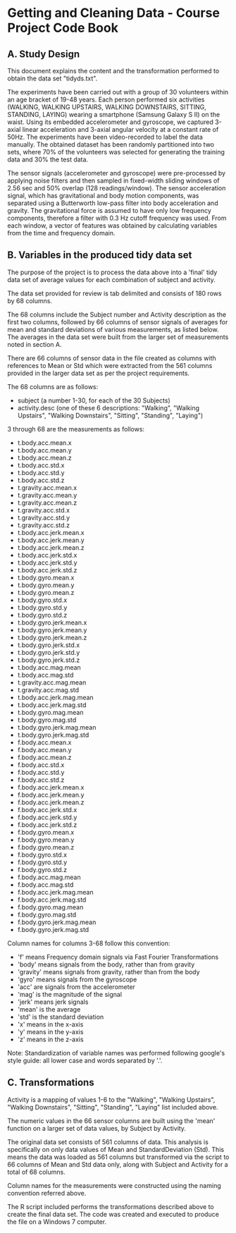 Getting and Cleaning Data - Course Project Code Book
========================================================

A. Study Design
---------------

This document explains the content and the transformation performed to obtain the data set "tidyds.txt".

The experiments have been carried out with a group of 30 volunteers within an age bracket of 19-48 years. Each person performed six activities (WALKING, WALKING UPSTAIRS, WALKING DOWNSTAIRS, SITTING, STANDING, LAYING) wearing a smartphone (Samsung Galaxy S II) on the waist. Using its embedded accelerometer and gyroscope, we captured 3-axial linear acceleration and 3-axial angular velocity at a constant rate of 50Hz. The experiments have been video-recorded to label the data manually. The obtained dataset has been randomly partitioned into two sets, where 70% of the volunteers was selected for generating the training data and 30% the test data.

The sensor signals (accelerometer and gyroscope) were pre-processed by applying noise filters and then sampled in fixed-width sliding windows of 2.56 sec and 50% overlap (128 readings/window). The sensor acceleration signal, which has gravitational and body motion components, was separated using a Butterworth low-pass filter into body acceleration and gravity. The gravitational force is assumed to have only low frequency components, therefore a filter with 0.3 Hz cutoff frequency was used. From each window, a vector of features was obtained by calculating variables from the time and frequency domain.


B. Variables in the produced tidy data set
------------------------------------------

The purpose of the project is to process the data above into a 'final' tidy data set of average values for each combination of subject and activity.

The data set provided for review is tab delimited and consists of 180 rows by 68 columns.

The 68 columns include the Subject number and Activity description as the first two columns, followed by 66 columns of sensor signals of averages for mean and standard deviations of various measurements, as listed below. The averages in the data set were built from the larger set of measurements noted in section A.

There are 66 columns of sensor data in the file created as columns with references to Mean or Std which were extracted from the 561 columns provided in the larger data set as per the project requirements.

The 68 columns are as follows:

- subject (a number 1-30, for each of the 30 Subjects)
- activity.desc (one of these 6 descriptions: "Walking", "Walking Upstairs", "Walking Downstairs", "Sitting", "Standing", "Laying")

3 through 68 are the measurements as follows:
- t.body.acc.mean.x
- t.body.acc.mean.y
- t.body.acc.mean.z
- t.body.acc.std.x
- t.body.acc.std.y
- t.body.acc.std.z
- t.gravity.acc.mean.x
- t.gravity.acc.mean.y
- t.gravity.acc.mean.z
- t.gravity.acc.std.x
- t.gravity.acc.std.y
- t.gravity.acc.std.z
- t.body.acc.jerk.mean.x
- t.body.acc.jerk.mean.y
- t.body.acc.jerk.mean.z
- t.body.acc.jerk.std.x
- t.body.acc.jerk.std.y
- t.body.acc.jerk.std.z    
- t.body.gyro.mean.x
- t.body.gyro.mean.y
- t.body.gyro.mean.z
- t.body.gyro.std.x
- t.body.gyro.std.y
- t.body.gyro.std.z
- t.body.gyro.jerk.mean.x
- t.body.gyro.jerk.mean.y
- t.body.gyro.jerk.mean.z
- t.body.gyro.jerk.std.x
- t.body.gyro.jerk.std.y
- t.body.gyro.jerk.std.z
- t.body.acc.mag.mean
- t.body.acc.mag.std
- t.gravity.acc.mag.mean
- t.gravity.acc.mag.std
- t.body.acc.jerk.mag.mean
- t.body.acc.jerk.mag.std
- t.body.gyro.mag.mean
- t.body.gyro.mag.std   
- t.body.gyro.jerk.mag.mean
- t.body.gyro.jerk.mag.std
- f.body.acc.mean.x
- f.body.acc.mean.y
- f.body.acc.mean.z
- f.body.acc.std.x
- f.body.acc.std.y
- f.body.acc.std.z
- f.body.acc.jerk.mean.x
- f.body.acc.jerk.mean.y
- f.body.acc.jerk.mean.z
- f.body.acc.jerk.std.x
- f.body.acc.jerk.std.y
- f.body.acc.jerk.std.z
- f.body.gyro.mean.x
- f.body.gyro.mean.y
- f.body.gyro.mean.z
- f.body.gyro.std.x
- f.body.gyro.std.y
- f.body.gyro.std.z
- f.body.acc.mag.mean
- f.body.acc.mag.std
- f.body.acc.jerk.mag.mean
- f.body.acc.jerk.mag.std
- f.body.gyro.mag.mean
- f.body.gyro.mag.std
- f.body.gyro.jerk.mag.mean
- f.body.gyro.jerk.mag.std 

Column names for columns 3-68 follow this convention:

- 'f' means Frequency domain signals via Fast Fourier Transformations
- 'body' means signals from the body, rather than from gravity
- 'gravity' means signals from gravity, rather than from the body
- 'gyro' means signals from the gyroscope
- 'acc' are signals from the accelerometer
- 'mag' is the magnitude of the signal
- 'jerk' means jerk signals
- 'mean' is the average
- 'std' is the standard deviation
- 'x' means in the x-axis
- 'y' means in the y-axis
- 'z' means in the z-axis

Note: Standardization of variable names was performed following google's style guide: all lower case and words separated by '.'.


C. Transformations
------------------

Activity is a mapping of values 1-6 to the "Walking", "Walking Upstairs", "Walking Downstairs", "Sitting", "Standing", "Laying" list included above.

The numeric values in the 66 sensor columns are built using the 'mean' function on a larger set of data values, by Subject by Activity.

The original data set consists of 561 columns of data. This analysis is specifically on only data values of Mean and StandardDeviation (Std). This means the data was loaded as 561 columns but transformed via the script to 66 columns of Mean and Std data only, along with Subject and Activity for a total of 68 columns.

Column names for the measurements were constructed using the naming convention referred above.

The R script included performs the transformations described above to create the final data set. The code was created and executed to produce the file on a Windows 7 computer.
